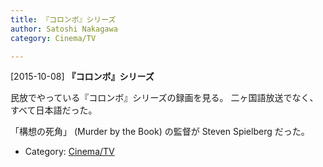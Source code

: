 ```yaml
---
title: 『コロンボ』シリーズ
author: Satoshi Nakagawa
category: Cinema/TV

---
```


[2015-10-08] **『コロンボ』シリーズ** 

 民放でやっている『コロンボ』シリーズの録画を見る。
二ヶ国語放送でなく、
すべて日本語だった。

「構想の死角」 (Murder by the Book) の監督が
Steven Spielberg だった。

- Category: [Cinema/TV](https://merapano.github.io/categories.html#Cinema/TV)

